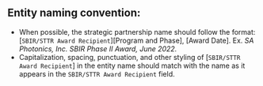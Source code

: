 ## Entity naming convention:

- When possible, the strategic partnership name should follow the format: [`SBIR/STTR Award Recipient`][Program and Phase], [Award Date]. Ex. *SA Photonics, Inc. SBIR Phase II Award, June 2022.*
- Capitalization, spacing, punctuation, and other styling of [`SBIR/STTR Award Recipient`] in the entity name should match with the name as it appears in the `SBIR/STTR Award Recipient` field.
